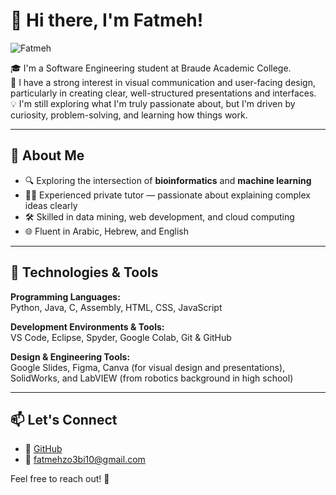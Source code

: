 # 👋 Hi there, I'm Fatmeh!

![Fatmeh](https://your-image-link.jpg)

🎓 I'm a Software Engineering student at Braude Academic College.  
🎨 I have a strong interest in visual communication and user-facing design, particularly in creating clear, well-structured presentations and interfaces.  
💡 I'm still exploring what I'm truly passionate about, but I'm driven by curiosity, problem-solving, and learning how things work.

---

## 🚀 About Me

- 🔍 Exploring the intersection of **bioinformatics** and **machine learning**  
- 👨‍🏫 Experienced private tutor — passionate about explaining complex ideas clearly  
- 🛠️ Skilled in data mining, web development, and cloud computing  
- 🌐 Fluent in Arabic, Hebrew, and English  

---

## 🧠 Technologies & Tools

**Programming Languages:**  
Python, Java, C, Assembly, HTML, CSS, JavaScript

**Development Environments & Tools:**  
VS Code, Eclipse, Spyder, Google Colab, Git & GitHub

**Design & Engineering Tools:**  
Google Slides, Figma, Canva (for visual design and presentations), SolidWorks, and LabVIEW (from robotics background in high school)

---

## 📫 Let's Connect

- 🔗 [GitHub](https://github.com/f10zo)  
- 📧 fatmehzo3bi10@gmail.com  

Feel free to reach out! 🙌
